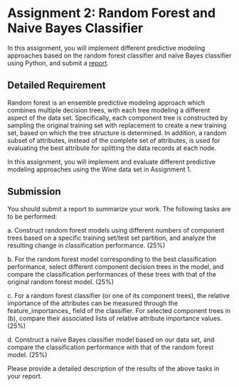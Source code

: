 # Assignment 2: Random Forest and Naive Bayes Classifier

In this assignment, you will implement different predictive modeling approaches based on the random forest classifier and naïve Bayes classifier using Python, and submit a [report](https://github.com/leoooliang/CityU-CS-Materials/blob/main/CS3481_Fundamentals_of_Data_Science/Assignment_2/CS3481_Random_Forest_and_Naive_Bayes_Classifier_ASM_Report.pdf).

## Detailed Requirement

Random forest is an ensemble predictive modeling approach which combines multiple
decision trees, with each tree modeling a different aspect of the data set. Specifically, each component tree is constructed by sampling the original training set with replacement to create a new training set, based on which the tree structure is determined. In addition, a random subset of attributes, instead of the complete set of attributes, is used for evaluating the best attribute for splitting the data records at each node.

In this assignment, you will implement and evaluate different predictive modeling
approaches using the Wine data set in Assignment 1.

## Submission

You should submit a report to summarize your work. The following tasks are to be performed:

a. Construct random forest models using different numbers of component trees based on a specific training set/test set partition, and analyze the resulting change in classification performance. (25%)

b. For the random forest model corresponding to the best classification performance, select different component decision trees in the model, and compare the classification performances of these trees with that of the original random forest model. (25%)

c. For a random forest classifier (or one of its component trees), the relative importance of the attributes can be measured through the feature_importances_ field of the classifier. For selected component trees in (b), compare their associated lists of relative attribute importance values. (25%)

d. Construct a naïve Bayes classifier model based on our data set, and compare the classification performance with that of the random forest model. (25%) 

Please provide a detailed description of the results of the above tasks in your report.